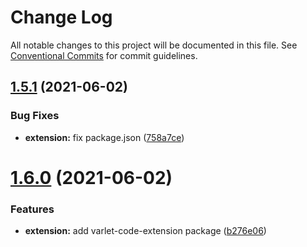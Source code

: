 # Change Log

All notable changes to this project will be documented in this file.
See [Conventional Commits](https://conventionalcommits.org) for commit guidelines.

## [1.5.1](https://github.com/haoziqaq/varlet/compare/v1.6.0...v1.5.1) (2021-06-02)


### Bug Fixes

* **extension:** fix package.json ([758a7ce](https://github.com/haoziqaq/varlet/commit/758a7ce3196d39c7ee557503e761c916e351a567))





# [1.6.0](https://github.com/haoziqaq/varlet/compare/v1.5.0...v1.6.0) (2021-06-02)


### Features

* **extension:** add varlet-code-extension package ([b276e06](https://github.com/haoziqaq/varlet/commit/b276e064e1cb410a17c5f51c5eae2de55e58e88c))
